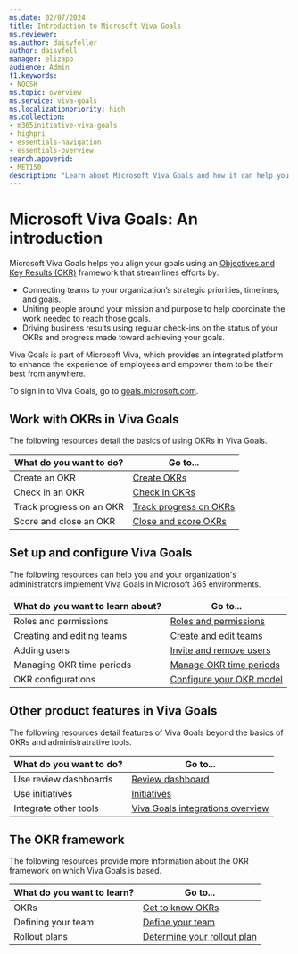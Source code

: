 ```yaml
---
ms.date: 02/07/2024
title: Introduction to Microsoft Viva Goals
ms.reviewer: 
ms.author: daisyfeller
author: daisyfell
manager: elizapo
audience: Admin
f1.keywords:
- NOCSH
ms.topic: overview
ms.service: viva-goals
ms.localizationpriority: high
ms.collection:  
- m365initiative-viva-goals  
- highpri
- essentials-navigation
- essentials-overview
search.appverid:
- MET150
description: "Learn about Microsoft Viva Goals and how it can help you organize and track individual and organizational goals."
---
```

# Microsoft Viva Goals: An introduction

Microsoft Viva Goals helps you align your goals using an  [Objectives and Key Results (OKR)](/viva/goals/get-to-know-okrs) framework that streamlines efforts by:

- Connecting teams to your organization’s strategic priorities, timelines, and goals.
- Uniting people around your mission and purpose to help coordinate the work needed to reach those goals.
- Driving business results using regular check-ins on the status of your OKRs and progress made toward achieving your goals.

Viva Goals is part of Microsoft Viva, which provides an integrated platform to enhance the experience of employees and empower them to be their best from anywhere.

To sign in to Viva Goals, go to [goals.microsoft.com](https://goals.microsoft.com/).

## Work with OKRs in Viva Goals

The following resources detail the basics of using OKRs in Viva Goals.

|What do you want to do?  |Go to...   |
|---------|---------|
|Create an OKR     |[Create OKRs](/viva/goals/creating-okrs)         |
|Check in an OKR| [Check in OKRs](/viva/goals/okr-check-ins)        |
|Track progress on an OKR| [Track progress on OKRs](/viva/goals/track-okr-progress-status)        |
|Score and close an OKR|[Close and score OKRs](/viva/goals/closing-and-scoring)       |

## Set up and configure Viva Goals

The following resources can help you and your organization's administrators implement Viva Goals in Microsoft 365 environments.

|What do you want to learn about? |Go to...  |
|---------|---------|
|Roles and permissions     |[Roles and permissions](/viva/goals/roles-permissions-in-viva-goals)         |
|Creating and editing teams     |[Create and edit teams](/viva/goals/create-and-edit-teams-and-subteams)         |
|Adding users    |[Invite and remove users](/viva/goals/inviting-and-removing-a-user)       |
|Managing OKR time periods   |[Manage OKR time periods](/viva/goals/managing-okr-time-periods)         |
|OKR configurations   |[Configure your OKR model](/viva/goals/configure-okr-model)     |

## Other product features in Viva Goals

The following resources detail features of Viva Goals beyond the basics of OKRs and administratrative tools.

|What do you want to do?  |Go to...  |
|---------|---------|
|Use review dashboards     |[Review dashboard](/viva/goals/review-dashboard)         |
|Use initiatives|[Initiatives](https://support.microsoft.com/topic/create-objectives-key-results-and-initiatives-with-viva-goals-0587147d-84ed-438f-8a24-5c75f539814c#bkmk_createprojec)         |
|Integrate other tools| [Viva Goals integrations overview](/viva/goals/integrations-overview)        |

## The OKR framework

The following resources provide more information about the OKR framework on which Viva Goals is based.

|What do you want to learn?  |Go to...  |
|---------|---------|
|OKRs     |[Get to know OKRs](/viva/goals/get-to-know-okrs)        |
|Defining your team |[Define your team](/viva/goals/define-your-team) |
|Rollout plans     |[Determine your rollout plan](/viva/goals/determine-your-rollout-plan)         |
